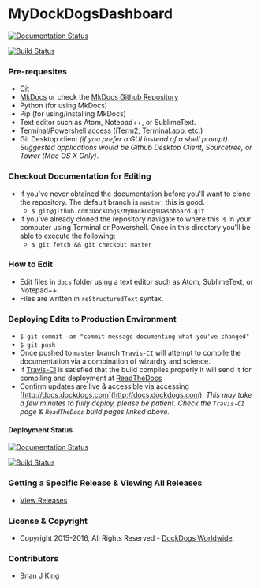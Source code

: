 # MyDockDogsDashboard

[![Documentation Status](https://readthedocs.org/projects/mydockdogs-dashboard/badge/)](http://mydockdogs-dashboard.readthedocs.org/en/latest/?badge=latest)

[![Build Status](https://travis-ci.org/DockDogs/MyDockDogsDashboard.svg?branch=master)](https://travis-ci.org/DockDogs/MyDockDogsDashboard)


### Pre-requesites 

* [Git](http://github.com)
* [MkDocs](http://mkdocs.org) or check the [MkDocs Github Repository](https://github.com/mkdocs/mkdocs/)
* Python (for using MkDocs)
* Pip (for using/installing MkDocs)
* Text editor such as Atom, Notepad++, or SublimeText.
* Terminal/Powershell access (iTerm2, Terminal.app, etc.)
* Git Desktop client _(if you prefer a GUI instead of a shell prompt). Suggested applications would be Github Desktop Client, Sourcetree, or Tower (Mac OS X Only)_.

### Checkout Documentation for Editing

* If you've never obtained the documentation before you'll want to clone the repository. The default branch is `master`, this is good.
    * `$ git@github.com:DockDogs/MyDockDogsDashboard.git`
* If you've already cloned the repository navigate to where this is in your computer using Terminal or Powershell. Once in this directory you'll be able to execute the following:
    * `$ git fetch && git checkout master`

### How to Edit

* Edit files in `docs` folder using a text editor such as Atom, SublimeText, or Notepad++. 
* Files are written in `reStructuredText` syntax. 

### Deploying Edits to Production Environment

* `$ git commit -am "commit message documenting what you've changed"`
* `$ git push`
* Once pushed to `master` branch `Travis-CI` will attempt to compile the documentation via a combination of wizardry and science. 
* If [Travis-CI](https://travis-ci.org/DockDogs/MyDockDogsDashboard/builds) is satisfied that the build compiles properly it will send it for compiling and deployment at [ReadTheDocs](https://readthedocs.org/projects/mydockdogs-dashboard/builds/)
* Confirm updates are live & accessible via accessing [http://docs.dockdogs.com](http://docs.dockdogs.com). _This may take a few minutes to fully deploy, please be patient. Check the `Travis-CI` page & `ReadTheDocs` build pages linked above._


#### Deployment Status 

[![Documentation Status](https://readthedocs.org/projects/mydockdogs-dashboard/badge/?version=latest)](http://mydockdogs-dashboard.readthedocs.org/en/latest/?badge=latest)

[![Build Status](https://travis-ci.org/DockDogs/MyDockDogsDashboard.svg?branch=master)](https://travis-ci.org/DockDogs/MyDockDogsDashboard)

### Getting a Specific Release & Viewing All Releases

* [View Releases](https://bitbucket.org/dockdogs/dockdogs-staff-onboarding-documentation/addon/com.releasebucket/releases)

### License & Copyright

* Copyright 2015-2016, All Rights Reserved - [DockDogs Worldwide](http://dockdogs.com).


### Contributors

* [Brian J King](http://github.com/brianjking)
